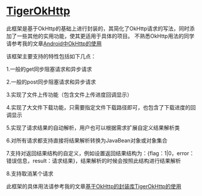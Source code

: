 # [TigerOkHttp](http://ittiger.cn/?p=304)
此框架是基于OkHttp的基础上进行封装的，其简化了OkHttp请求的写法，同时添加了一些其他的实用功能，使其更适用于具体的项目。
不熟悉OkHttp用法的同学请参考我的文章[Android中OkHttp的使用](http://ittiger.cn/?p=300)

该框架主要支持的特性包括如下几点：

1.一般的get同步阻塞请求和异步请求

2.一般的post同步阻塞请求和异步请求

3.实现了文件上传功能（包含文件上传进度回调显示）

4.实现了大文件下载功能，只需要指定文件下载路径即可，也包含了下载进度的回调显示

5.实现了请求结果的自动解析，用户也可以根据需求扩展自定义结果解析类

6.对所有请求都支持直接将结果解析转换为JavaBean对象或对象集合

7.支持对返回结果结构的自定义，例如设置返回结果结构为：{flag：1|0，error：错误信息，result：请求结果}，结果解析的时候会按照此结构进行结果解析

8.支持取消某个请求


此框架的具体用法请参考我的文章[基于OkHttp的封装库TigerOkHttp的使用](http://ittiger.cn/?p=304)
